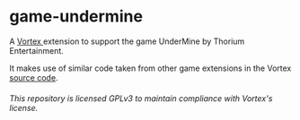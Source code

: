 # game-undermine
 A [Vortex ](https://www.nexusmods.com/about/vortex/) extension to support the game UnderMine by Thorium Entertainment.
 
 It makes use of similar code taken from other game extensions in the Vortex [source code](https://github.com/Nexus-Mods/Vortex).
 
###### This repository is licensed GPLv3 to maintain compliance with Vortex's license.
